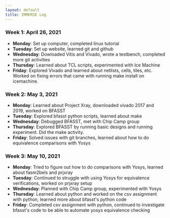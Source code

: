```yaml
---
layout: default
title: IMMERSE Log
---
```


### Week 1: April 26, 2021

* **Monday**: Set up computer, completed linux tutorial
* **Tuesday**: Set up website, learned git and github
* **Wednesday**: Dowloaded Vitis and Vivado, wrote a testbench, completed more git activities
* **Thursday**: Learned about TCL scripts, experimented with Ice Machine
* **Friday**: Explored Vivado and learned about netlists, cells, tiles, etc. Worked on fixing errors that came with running make install on icemachine.
  
### Week 2: May 3, 2021
* **Monday**: Learned about Project Xray, downloaded vivado 2017 and 2019, worked on BFASST
* **Tuesday**: Explored bfasst python scripts, learned about make
* **Wednesday**: Debugged BFASST, met with Chip Camp group
* **Thursday**: Explored BFASST by running basic designs and running experiment. Did the make activity.
* **Friday**: Solved issues with git branches, learned about how to do equivalence comparisons with Yosys

### Week 3: May 10, 2021
* **Monday**: Tried to figure out how to do comparisons with Yosys, learned about fasm2bels and prjxray
* **Tuesday**: Continued to struggle with using Yosys for equivalence verifications, worked on prjxray setup 
* **Wednesday**: Planned with Chip Camp group, experimented with Yosys
* **Thursday**: Learned about python and worked on the csv assignment with python, learned more about bfasst's python code
* **Friday**: Completed csv assignment with python, continued to investigate bfasst's code to be able to automate yosys equivalence checking
